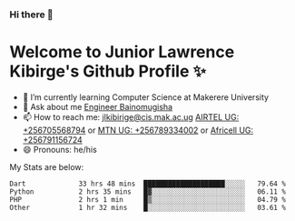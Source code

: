 ### Hi there 👋 
# Welcome to Junior Lawrence Kibirge's Github Profile ✨
 
<!--
**juniorkibirige/juniorkibirige** is a ✨ _special_ ✨ repository because its `README.md` (this file) appears on your GitHub profile.

Here are some ideas to get you started:

- 🔭 I’m currently working on ...
- 🌱 I’m currently learning ...
- 👯 I’m looking to collaborate on ...
- 🤔 I’m looking for help with ...
- 💬 Ask me about ...
- 📫 How to reach me: ...
- 😄 Pronouns: ...
- ⚡ Fun fact: ...
-->
- 🌱 I’m currently learning Computer Science at Makerere University
- 💬 Ask about me [Engineer Bainomugisha](mailto:baino@mak.ac.ug)
- 📫 How to reach me: [jlkibirige@cis.mak.ac.ug](mailto:jlkibirige@cis.mak.ac.ug) [AIRTEL UG: +256705568794](tel:+256705568794) or [MTN UG: +256789334002](tel:+256789334002) or [Africell UG: +256791156724](tel:+256791156724)
- 😄 Pronouns: he/his

My Stats are below:

<!--START_SECTION:waka-->

```text
Dart             33 hrs 48 mins  ████████████████████░░░░░   79.64 %
Python           2 hrs 35 mins   █▓░░░░░░░░░░░░░░░░░░░░░░░   06.11 %
PHP              2 hrs 1 min     █▒░░░░░░░░░░░░░░░░░░░░░░░   04.79 %
Other            1 hr 32 mins    █░░░░░░░░░░░░░░░░░░░░░░░░   03.61 %
```

<!--END_SECTION:waka-->
